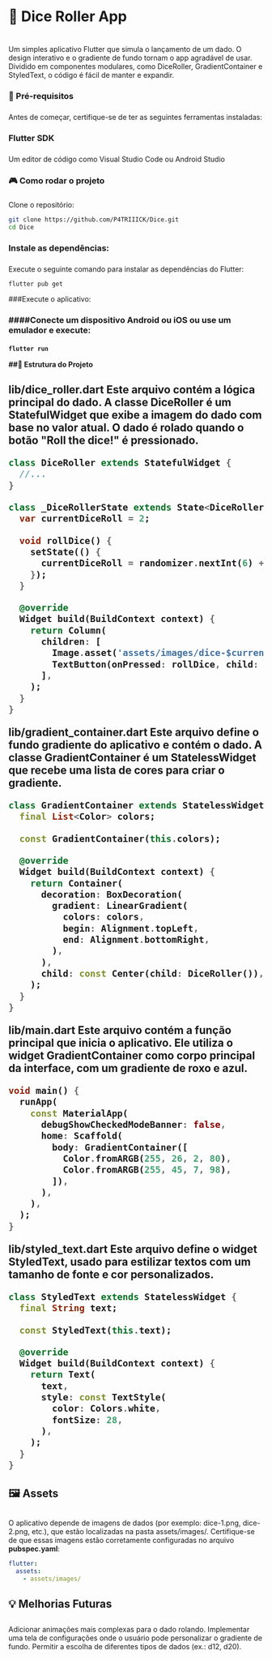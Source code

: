 # 🎲 Dice Roller App <h1>
Um simples aplicativo Flutter que simula o lançamento de um dado. O design interativo e o gradiente de fundo tornam o app agradável de usar. Dividido em componentes modulares, como DiceRoller, GradientContainer e StyledText, o código é fácil de manter e expandir.

### 🚀 Pré-requisitos <h3>
Antes de começar, certifique-se de ter as seguintes ferramentas instaladas:

### Flutter SDK <h3>
Um editor de código como Visual Studio Code ou Android Studio

### 🎮 Como rodar o projeto <h3>
Clone o repositório:
~~~bash
git clone https://github.com/P4TRIIICK/Dice.git
cd Dice
~~~

### Instale as dependências: <h3>
Execute o seguinte comando para instalar as dependências do Flutter:

~~~bash
flutter pub get
~~~

###Execute o aplicativo: <h3>

####Conecte um dispositivo Android ou iOS ou use um emulador e execute: <h4>

~~~bash
flutter run
~~~
##📂 Estrutura do Projeto <h2>

**lib/dice_roller.dart**
Este arquivo contém a lógica principal do dado. A classe DiceRoller é um StatefulWidget que exibe a imagem do dado com base no valor atual. O dado é rolado quando o botão "Roll the dice!" é pressionado.

~~~dart
class DiceRoller extends StatefulWidget {
  //...
}

class _DiceRollerState extends State<DiceRoller> {
  var currentDiceRoll = 2;

  void rollDice() {
    setState(() {
      currentDiceRoll = randomizer.nextInt(6) + 1;
    });
  }

  @override
  Widget build(BuildContext context) {
    return Column(
      children: [
        Image.asset('assets/images/dice-$currentDiceRoll.png', width: 200),
        TextButton(onPressed: rollDice, child: Text('Roll the dice!')),
      ],
    );
  }
}
~~~
**lib/gradient_container.dart**
Este arquivo define o fundo gradiente do aplicativo e contém o dado. A classe GradientContainer é um StatelessWidget que recebe uma lista de cores para criar o gradiente.

~~~dart
class GradientContainer extends StatelessWidget {
  final List<Color> colors;

  const GradientContainer(this.colors);

  @override
  Widget build(BuildContext context) {
    return Container(
      decoration: BoxDecoration(
        gradient: LinearGradient(
          colors: colors,
          begin: Alignment.topLeft,
          end: Alignment.bottomRight,
        ),
      ),
      child: const Center(child: DiceRoller()),
    );
  }
}
~~~
**lib/main.dart**
Este arquivo contém a função principal que inicia o aplicativo. Ele utiliza o widget GradientContainer como corpo principal da interface, com um gradiente de roxo e azul.

~~~dart
void main() {
  runApp(
    const MaterialApp(
      debugShowCheckedModeBanner: false,
      home: Scaffold(
        body: GradientContainer([
          Color.fromARGB(255, 26, 2, 80),
          Color.fromARGB(255, 45, 7, 98),
        ]),
      ),
    ),
  );
}
~~~
**lib/styled_text.dart**
Este arquivo define o widget StyledText, usado para estilizar textos com um tamanho de fonte e cor personalizados.

~~~dart
class StyledText extends StatelessWidget {
  final String text;

  const StyledText(this.text);

  @override
  Widget build(BuildContext context) {
    return Text(
      text,
      style: const TextStyle(
        color: Colors.white,
        fontSize: 28,
      ),
    );
  }
}
~~~
## 🖼️ Assets <h2>
O aplicativo depende de imagens de dados (por exemplo: dice-1.png, dice-2.png, etc.), que estão localizadas na pasta assets/images/. Certifique-se de que essas imagens estão corretamente configuradas no arquivo **pubspec.yaml**:

~~~yaml
flutter:
  assets:
    - assets/images/
~~~
## 💡 Melhorias Futuras <h2>
Adicionar animações mais complexas para o dado rolando.
Implementar uma tela de configurações onde o usuário pode personalizar o gradiente de fundo.
Permitir a escolha de diferentes tipos de dados (ex.: d12, d20).
